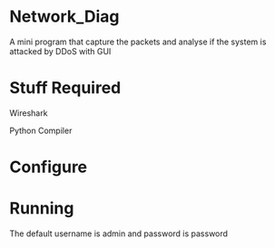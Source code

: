 # Network_Diag
A mini program that capture the packets and analyse if the system is attacked by DDoS with GUI

# Stuff Required
Wireshark

Python Compiler

# Configure


# Running
The default username is admin and password is password
